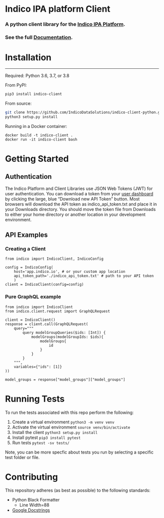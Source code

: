 # Indico IPA platform Client
### A python client library for the [Indico IPA Platform](https://app.indico.io/).
### See the full [Documentation](https://indicodatasolutions.github.io/indico-client-python/).

# Installation
--------------
Required: Python 3.6, 3.7, or 3.8

From PyPI:
```bash
pip3 install indico-client
```

From source:
```bash
git clone https://github.com/IndicoDataSolutions/indico-client-python.git
python3 setup.py install
```

Running in a Docker container:
```
docker build -t indico-client .
docker run -it indico-client bash
```

# Getting Started

## Authentication 

The Indico Platform and Client Libraries use JSON Web Tokens (JWT) for user 
authentication. You can download a token from your [user dashboard](https://app.indico.io/auth/user) by clicking the 
large, blue “Download new API Token” button. Most browsers will download the API token 
as indico_api_token.txt and place it in your Downloads directory. You should move the 
token file from Downloads to either your home directory or another location in your 
development environment.



## API Examples

### Creating a Client
```python3
from indico import IndicoClient, IndicoConfig

config = IndicoConfig(
    host='app.indico.io', # or your custom app location
    api_token_path='./indico_api_token.txt' # path to your API token
    )
client = IndicoClient(config=config)
```
### Pure GraphQL example
```
from indico import IndicoClient
from indico.client.request import GraphQLRequest

client = IndicoClient()
response = client.call(GraphQLRequest(
    query="""
        query modelGroupQueries($ids: [Int]) {
	        modelGroups(modelGroupIds: $ids){
                modelGroups{
                    id
                }
            }
        }
    """, 
    variables={"ids": [1]}
))

model_groups = response["model_groups"]["model_groups"]
```

# Running Tests

To run the tests associated with this repo perform the following:
1. Create a virtual environment
`python3 -m venv venv`
2. Activate the virtual environment
`source venv/bin/activate`
3. Install the client
`python3 setup.py install`
4. Install pytest
`pip3 install pytest`
5. Run tests
`pytest -sv tests/`

Note, you can be more specfic about tests you run by selecting a specific test folder or file.

# Contributing

This repository adheres (as best as possible) to the following standards:
 - Python Black Formatter
    - Line Width=88
 - [Google Docstrings](https://sphinxcontrib-napoleon.readthedocs.io/en/latest/example_google.html)
